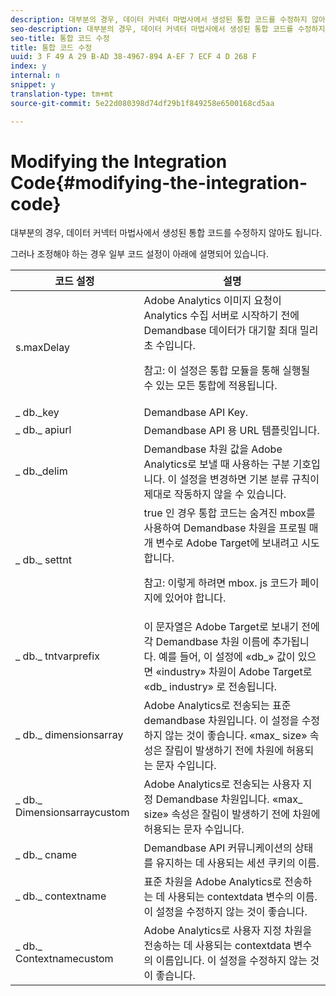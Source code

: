 ```yaml
---
description: 대부분의 경우, 데이터 커넥터 마법사에서 생성된 통합 코드를 수정하지 않아도 됩니다.
seo-description: 대부분의 경우, 데이터 커넥터 마법사에서 생성된 통합 코드를 수정하지 않아도 됩니다.
seo-title: 통합 코드 수정
title: 통합 코드 수정
uuid: 3 F 49 A 29 B-AD 38-4967-894 A-EF 7 ECF 4 D 268 F
index: y
internal: n
snippet: y
translation-type: tm+mt
source-git-commit: 5e22d080398d74df29b1f849258e6500168cd5aa

---
```



# Modifying the Integration Code{#modifying-the-integration-code}

대부분의 경우, 데이터 커넥터 마법사에서 생성된 통합 코드를 수정하지 않아도 됩니다.

그러나 조정해야 하는 경우 일부 코드 설정이 아래에 설명되어 있습니다.

<table id="table_5405A73CEFD44466B3C39559F4A037C9"> 
 <thead> 
  <tr> 
   <th colname="col1" class="entry"> 코드 설정 </th> 
   <th colname="col2" class="entry"> 설명 </th> 
  </tr>
 </thead>
 <tbody> 
  <tr> 
   <td colname="col1"> s.maxDelay </td> 
   <td colname="col2">Adobe Analytics 이미지 요청이 Analytics 수집 서버로 시작하기 전에 Demandbase 데이터가 대기할 최대 밀리초 수입니다. <p>참고: 이 설정은 통합 모듈을 통해 실행될 수 있는 모든 통합에 적용됩니다. </p> </td> 
  </tr> 
  <tr> 
   <td colname="col1"> _ db._key </td> 
   <td colname="col2"> Demandbase API Key. </td> 
  </tr> 
  <tr> 
   <td colname="col1"> _ db._ apiurl </td> 
   <td colname="col2"> Demandbase API 용 URL 템플릿입니다. </td> 
  </tr> 
  <tr> 
   <td colname="col1"> _ db._delim </td> 
   <td colname="col2"> Demandbase 차원 값을 Adobe Analytics로 보낼 때 사용하는 구분 기호입니다. 이 설정을 변경하면 기본 분류 규칙이 제대로 작동하지 않을 수 있습니다. </td> 
  </tr> 
  <tr> 
   <td colname="col1"> _ db._ settnt </td> 
   <td colname="col2">true 인 경우 통합 코드는 숨겨진 mbox를 사용하여 Demandbase 차원을 프로필 매개 변수로 Adobe Target에 보내려고 시도합니다. <p>참고: 이렇게 하려면 mbox. js 코드가 페이지에 있어야 합니다. </p> </td> 
  </tr> 
  <tr> 
   <td colname="col1"> _ db._ tntvarprefix </td> 
   <td colname="col2"> 이 문자열은 Adobe Target로 보내기 전에 각 Demandbase 차원 이름에 추가됩니다. 예를 들어, 이 설정에 «db_» 값이 있으면 «industry» 차원이 Adobe Target로 «db_ industry» 로 전송됩니다. </td> 
  </tr> 
  <tr> 
   <td colname="col1"> _ db._ dimensionsarray </td> 
   <td colname="col2"> Adobe Analytics로 전송되는 표준 demandbase 차원입니다. 이 설정을 수정하지 않는 것이 좋습니다. «max_ size» 속성은 잘림이 발생하기 전에 차원에 허용되는 문자 수입니다. </td> 
  </tr> 
  <tr> 
   <td colname="col1"> _ db._ Dimensionsarraycustom </td> 
   <td colname="col2"> Adobe Analytics로 전송되는 사용자 지정 Demandbase 차원입니다. «max_ size» 속성은 잘림이 발생하기 전에 차원에 허용되는 문자 수입니다. </td> 
  </tr> 
  <tr> 
   <td colname="col1"> _ db._ cname </td> 
   <td colname="col2"> Demandbase API 커뮤니케이션의 상태를 유지하는 데 사용되는 세션 쿠키의 이름. </td> 
  </tr> 
  <tr> 
   <td colname="col1"> _ db._ contextname </td> 
   <td colname="col2"> 표준 차원을 Adobe Analytics로 전송하는 데 사용되는 contextdata 변수의 이름. 이 설정을 수정하지 않는 것이 좋습니다. </td> 
  </tr> 
  <tr> 
   <td colname="col1"> _ db._ Contextnamecustom </td> 
   <td colname="col2"> Adobe Analytics로 사용자 지정 차원을 전송하는 데 사용되는 contextdata 변수의 이름입니다. 이 설정을 수정하지 않는 것이 좋습니다. </td> 
  </tr> 
 </tbody> 
</table>

